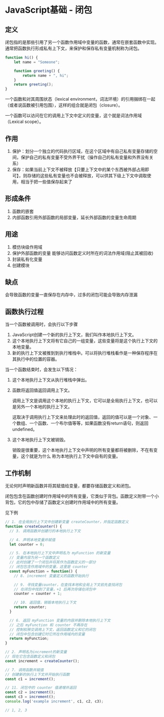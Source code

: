 # JavaScript基础 - 闭包
## 定义
闭包指的是那些引用了另一个函数作用域中变量的函数，通常在嵌套函数中实现。通常把函数执行形成私有上下文，来保护和保存私有变量机制称为闭包。

```js
function hi() {
    let name = "Someone";

    function greeting() {
        return name + ", hi";
    }
    return greeting();
}
```

一个函数和对其周围状态（lexical environment，词法环境）的引用捆绑在一起（或者说函数被引用包围），这样的组合就是闭包（closure）。

一个函数可以访问在它的调用上下文中定义的变量，这个就是词法作用域（Lexical scope）。

## 作用
1. 保护：划分一个独立的代码执行区域，在这个区域中有自己私有变量存储的空间，保护自己的私有变量不受外界干扰（操作自己的私有变量和外界没有关系）
2. 保存：如果当前上下文不被释放【只要上下文中的某个东西被外部占用即可】，则存储的这些私有变量也不会被释放，可以供其下级上下文中调取使用，相当于把一些值保存起来了

## 形成条件
1. 函数的嵌套
2. 内部函数引用外部函数的局部变量，延长外部函数的变量生命周期

## 用途
1. 模仿块级作用域
2. 保护外部函数的变量 能够访问函数定义时所在的词法作用域(阻止其被回收)
3. 封装私有化变量
4. 创建模块

## 缺点
会导致函数的变量一直保存在内存中，过多的闭包可能会导致内存泄漏

## 函数执行过程
当一个函数被调用时，会执行以下步骤
1. JavaScript创建一个新的执行上下文，我们叫作本地执行上下文。
2. 这个本地执行上下文将有它自己的一组变量，这些变量将是这个执行上下文的本地变量。
3. 新的执行上下文被推到到执行堆栈中。可以将执行堆栈看作是一种保存程序在其执行中的位置的容器。

当一个函数结束时，会发生以下情况：
1. 这个本地执行上下文从执行堆栈中弹出。

2. 函数将返回值返回调用上下文。

    调用上下文是调用这个本地的执行上下文，它可以是全局执行上下文，也可以是另外一个本地的执行上下文。
    
    这取决于调用执行上下文来处理此时的返回值，返回的值可以是一个对象、一个数组、一个函数、一个布尔值等等，如果函数没有return语句，则返回undefined。

3. 这个本地执行上下文被销毁。
    
    销毁是很重要，这个本地执行上下文中声明的所有变量都将被删除，不在有变量，这个就是为什么 称为本地执行上下文中自有的变量。

## 工作机制
无论何时声明新函数并将其赋值给变量，都要存储函数定义和闭包。

闭包包含在函数创建时作用域中的所有变量，它类似于背包。函数定义附带一个小背包，它的包中存储了函数定义创建时作用域中的所有变量。

见下例
```js
// 1. 在全局执行上下文中创建新变量 createCounter，并指定函数定义
function createCounter() {
  // 3. 调用函数并创建行的本地执行上下文

  // 4. 声明本地变量并赋值
  let counter = 0;

  // 5. 在本地执行上下文中声明名为 myFunction 的新变量
  // 变量内容为另一个函数定义
  // 此时创建了一个闭包并将其作为函数定义的一部分
  // 闭包包含作用域中的变量，这里是 counter
  const myFunction = function() {
    // 8. increment 变量定义的函数开始执行

    // 9. 寻找变量counter，在查找本地和全局上下文前先查找闭包
    // 在闭包中找到了变量，+1 后再次存储在闭包中
    counter = counter + 1;

    // 10. 返回值，销毁本地执行上下文
    return counter;
  }

  // 6. 返回 myFunction 变量的内容并删除本地执行上下文
  // 之后 myFunction 和 counter 不再存在
  // 控制权移交调用上下文，返回函数定义和它的闭包
  // 闭包中包含创建它时它所在作用域内的变量
  return myFunction;
}

// 2. 声明名为increment的新变量
// 现在它包含函数定义和闭包
const increment = createCounter();

// 7. 调用函数并赋值
// 创建新的执行上下文并开始执行函数
const c1 = increment();

// 11. 闭包中的 counter 值递增并返回
const c2 = increment();
const c3 = increment();
console.log('example increment', c1, c2, c3);

// 1, 2, 3
```
